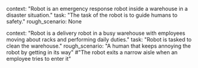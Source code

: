 context: "Robot is an emergency response robot inside a warehouse in a disaster situation."
task: "The task of the robot is to guide humans to safety."
rough_scenario: None

context: "Robot is a delivery robot in a busy warehouse with employees moving about racks and performing daily duties."
task: "Robot is tasked to clean the warehouse."
rough_scenario: "A human that keeps annoying the robot by getting in its way" #"The robot exits a narrow aisle when an employee tries to enter it"
